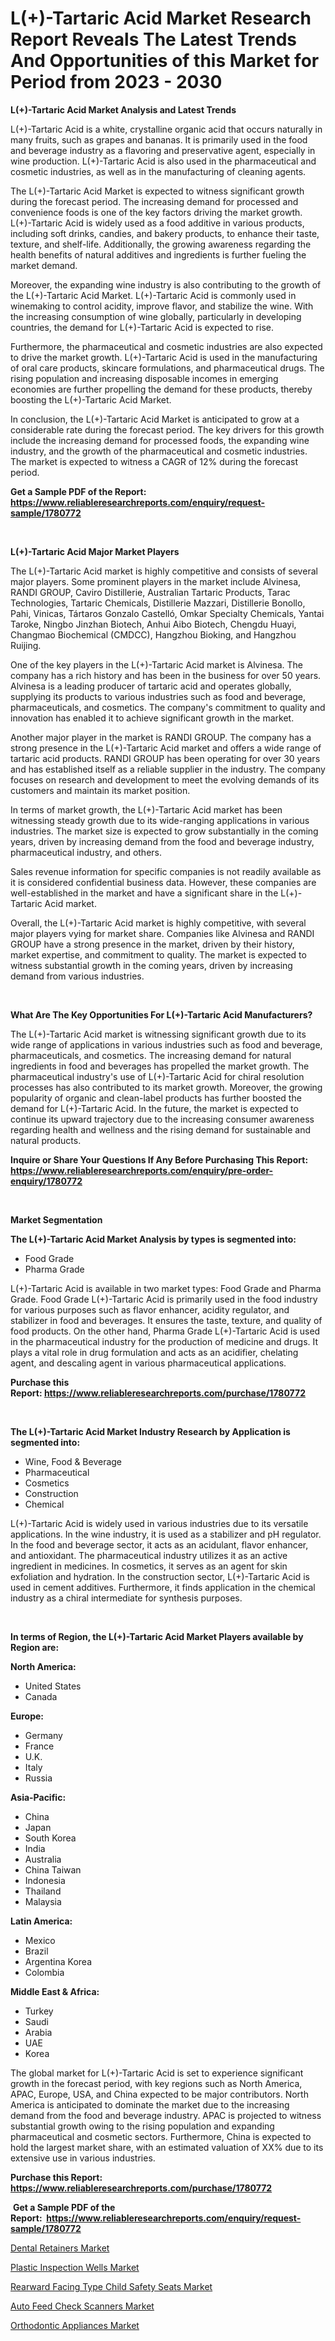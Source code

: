 <p><h1>L(+)-Tartaric Acid Market Research Report Reveals The Latest Trends And Opportunities of this Market for Period from 2023 - 2030</h1></p><p><strong>L(+)-Tartaric Acid Market Analysis and Latest Trends</strong></p>
<p><p>L(+)-Tartaric Acid is a white, crystalline organic acid that occurs naturally in many fruits, such as grapes and bananas. It is primarily used in the food and beverage industry as a flavoring and preservative agent, especially in wine production. L(+)-Tartaric Acid is also used in the pharmaceutical and cosmetic industries, as well as in the manufacturing of cleaning agents.</p><p>The L(+)-Tartaric Acid Market is expected to witness significant growth during the forecast period. The increasing demand for processed and convenience foods is one of the key factors driving the market growth. L(+)-Tartaric Acid is widely used as a food additive in various products, including soft drinks, candies, and bakery products, to enhance their taste, texture, and shelf-life. Additionally, the growing awareness regarding the health benefits of natural additives and ingredients is further fueling the market demand.</p><p>Moreover, the expanding wine industry is also contributing to the growth of the L(+)-Tartaric Acid Market. L(+)-Tartaric Acid is commonly used in winemaking to control acidity, improve flavor, and stabilize the wine. With the increasing consumption of wine globally, particularly in developing countries, the demand for L(+)-Tartaric Acid is expected to rise.</p><p>Furthermore, the pharmaceutical and cosmetic industries are also expected to drive the market growth. L(+)-Tartaric Acid is used in the manufacturing of oral care products, skincare formulations, and pharmaceutical drugs. The rising population and increasing disposable incomes in emerging economies are further propelling the demand for these products, thereby boosting the L(+)-Tartaric Acid Market.</p><p>In conclusion, the L(+)-Tartaric Acid Market is anticipated to grow at a considerable rate during the forecast period. The key drivers for this growth include the increasing demand for processed foods, the expanding wine industry, and the growth of the pharmaceutical and cosmetic industries. The market is expected to witness a CAGR of 12% during the forecast period.</p></p>
<p><strong>Get a Sample PDF of the Report:&nbsp; <a href="https://www.reliableresearchreports.com/enquiry/request-sample/1780772">https://www.reliableresearchreports.com/enquiry/request-sample/1780772</a></strong></p>
<p>&nbsp;</p>
<p><strong>L(+)-Tartaric Acid Major Market Players</strong></p>
<p><p>The L(+)-Tartaric Acid market is highly competitive and consists of several major players. Some prominent players in the market include Alvinesa, RANDI GROUP, Caviro Distillerie, Australian Tartaric Products, Tarac Technologies, Tartaric Chemicals, Distillerie Mazzari, Distillerie Bonollo, Pahi, Vinicas, Tártaros Gonzalo Castelló, Omkar Specialty Chemicals, Yantai Taroke, Ningbo Jinzhan Biotech, Anhui Aibo Biotech, Chengdu Huayi, Changmao Biochemical (CMDCC), Hangzhou Bioking, and Hangzhou Ruijing.</p><p>One of the key players in the L(+)-Tartaric Acid market is Alvinesa. The company has a rich history and has been in the business for over 50 years. Alvinesa is a leading producer of tartaric acid and operates globally, supplying its products to various industries such as food and beverage, pharmaceuticals, and cosmetics. The company's commitment to quality and innovation has enabled it to achieve significant growth in the market.</p><p>Another major player in the market is RANDI GROUP. The company has a strong presence in the L(+)-Tartaric Acid market and offers a wide range of tartaric acid products. RANDI GROUP has been operating for over 30 years and has established itself as a reliable supplier in the industry. The company focuses on research and development to meet the evolving demands of its customers and maintain its market position.</p><p>In terms of market growth, the L(+)-Tartaric Acid market has been witnessing steady growth due to its wide-ranging applications in various industries. The market size is expected to grow substantially in the coming years, driven by increasing demand from the food and beverage industry, pharmaceutical industry, and others.</p><p>Sales revenue information for specific companies is not readily available as it is considered confidential business data. However, these companies are well-established in the market and have a significant share in the L(+)-Tartaric Acid market.</p><p>Overall, the L(+)-Tartaric Acid market is highly competitive, with several major players vying for market share. Companies like Alvinesa and RANDI GROUP have a strong presence in the market, driven by their history, market expertise, and commitment to quality. The market is expected to witness substantial growth in the coming years, driven by increasing demand from various industries.</p></p>
<p>&nbsp;</p>
<p><strong>What Are The Key Opportunities For L(+)-Tartaric Acid Manufacturers?</strong></p>
<p><p>The L(+)-Tartaric Acid market is witnessing significant growth due to its wide range of applications in various industries such as food and beverage, pharmaceuticals, and cosmetics. The increasing demand for natural ingredients in food and beverages has propelled the market growth. The pharmaceutical industry's use of L(+)-Tartaric Acid for chiral resolution processes has also contributed to its market growth. Moreover, the growing popularity of organic and clean-label products has further boosted the demand for L(+)-Tartaric Acid. In the future, the market is expected to continue its upward trajectory due to the increasing consumer awareness regarding health and wellness and the rising demand for sustainable and natural products.</p></p>
<p><strong>Inquire or Share Your Questions If Any Before Purchasing This Report: <a href="https://www.reliableresearchreports.com/enquiry/pre-order-enquiry/1780772">https://www.reliableresearchreports.com/enquiry/pre-order-enquiry/1780772</a></strong></p>
<p>&nbsp;</p>
<p><strong>Market Segmentation</strong></p>
<p><strong>The L(+)-Tartaric Acid Market Analysis by types is segmented into:</strong></p>
<p><ul><li>Food Grade</li><li>Pharma Grade</li></ul></p>
<p><p>L(+)-Tartaric Acid is available in two market types: Food Grade and Pharma Grade. Food Grade L(+)-Tartaric Acid is primarily used in the food industry for various purposes such as flavor enhancer, acidity regulator, and stabilizer in food and beverages. It ensures the taste, texture, and quality of food products. On the other hand, Pharma Grade L(+)-Tartaric Acid is used in the pharmaceutical industry for the production of medicine and drugs. It plays a vital role in drug formulation and acts as an acidifier, chelating agent, and descaling agent in various pharmaceutical applications.</p></p>
<p><strong>Purchase this Report:&nbsp;<a href="https://www.reliableresearchreports.com/purchase/1780772">https://www.reliableresearchreports.com/purchase/1780772</a></strong></p>
<p>&nbsp;</p>
<p><strong>The L(+)-Tartaric Acid Market Industry Research by Application is segmented into:</strong></p>
<p><ul><li>Wine, Food & Beverage</li><li>Pharmaceutical</li><li>Cosmetics</li><li>Construction</li><li>Chemical</li></ul></p>
<p><p>L(+)-Tartaric Acid is widely used in various industries due to its versatile applications. In the wine industry, it is used as a stabilizer and pH regulator. In the food and beverage sector, it acts as an acidulant, flavor enhancer, and antioxidant. The pharmaceutical industry utilizes it as an active ingredient in medicines. In cosmetics, it serves as an agent for skin exfoliation and hydration. In the construction sector, L(+)-Tartaric Acid is used in cement additives. Furthermore, it finds application in the chemical industry as a chiral intermediate for synthesis purposes.</p></p>
<p>&nbsp;</p>
<p><strong>In terms of Region, the L(+)-Tartaric Acid Market Players available by Region are:</strong></p>
<p>
    <p> <strong> North America: </strong>
        <ul>
            <li>United States</li>
            <li>Canada</li>
        </ul>
        </p> 
    <p> <strong> Europe: </strong>
        <ul>
            <li>Germany</li>
            <li>France</li>
            <li>U.K.</li>
            <li>Italy</li>
            <li>Russia</li>
        </ul>
        </p> 
    <p> <strong> Asia-Pacific: </strong>
        <ul>
            <li>China</li>
            <li>Japan</li>
            <li>South Korea</li>
            <li>India</li>
            <li>Australia</li>
            <li>China Taiwan</li>
            <li>Indonesia</li>
            <li>Thailand</li>
            <li>Malaysia</li>
        </ul>
        </p> 
    <p> <strong> Latin America: </strong>
        <ul>
            <li>Mexico</li>
            <li>Brazil</li>
            <li>Argentina Korea</li>
            <li>Colombia</li>
        </ul>
        </p> 
    <p> <strong> Middle East & Africa: </strong>
        <ul>
            <li>Turkey</li>
            <li>Saudi</li>
            <li>Arabia</li>
            <li>UAE</li>
            <li>Korea</li>
        </ul>
    </p>
    </p>
<p><p>The global market for L(+)-Tartaric Acid is set to experience significant growth in the forecast period, with key regions such as North America, APAC, Europe, USA, and China expected to be major contributors. North America is anticipated to dominate the market due to the increasing demand from the food and beverage industry. APAC is projected to witness substantial growth owing to the rising population and expanding pharmaceutical and cosmetic sectors. Furthermore, China is expected to hold the largest market share, with an estimated valuation of XX% due to its extensive use in various industries.</p></p>
<p><strong>Purchase this Report: <a href="https://www.reliableresearchreports.com/purchase/1780772">https://www.reliableresearchreports.com/purchase/1780772</a></strong></p>
<p>&nbsp;<strong>Get a Sample PDF of the Report:&nbsp;&nbsp;<a href="https://www.reliableresearchreports.com/enquiry/request-sample/1780772">https://www.reliableresearchreports.com/enquiry/request-sample/1780772</a></strong></p>
<p><strong></strong></p>
<p><p><a href="https://www.linkedin.com/pulse/dental-retainers-market-size-share-global-analysis-report-gdhze/">Dental Retainers Market</a></p><p><a href="https://medium.com/@bulk.cream.roll/plastic-inspection-wells-market-trends-forecast-and-competitive-analysis-to-2030-715ad885dc52">Plastic Inspection Wells Market</a></p><p><a href="https://github.com/RoccoManning/Market-Research-Report-List-2/blob/main/rearward-facing-type-child-safety-seats-market.md">Rearward Facing Type Child Safety Seats Market</a></p><p><a href="https://github.com/RichRobinson5/Market-Research-Report-List-2/blob/main/auto-feed-check-scanners-market.md">Auto Feed Check Scanners Market</a></p><p><a href="https://www.linkedin.com/pulse/orthodontic-appliances-market-size-growth-forecast-from-dydwe/">Orthodontic Appliances Market</a></p></p>
